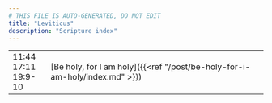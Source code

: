 ```yaml
---
# THIS FILE IS AUTO-GENERATED, DO NOT EDIT
title: "Leviticus"
description: "Scripture index"
---
```


|  |  |
| --- | --- |
| 11:44 <br/> 17:11 <br/> 19:9-10 | [Be holy, for I am holy]({{<ref "/post/be-holy-for-i-am-holy/index.md" >}}) |
